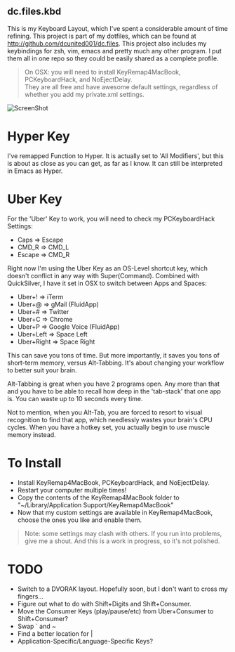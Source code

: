 dc.files.kbd
------------

This is my Keyboard Layout, which I've spent a considerable amount of time refining.  This project is part of my dotfiles, which can be found at http://github.com/dcunited001/dc.files.  This project also includes my keybindings for zsh, vim, emacs and pretty much any other program.  I put them all in one repo so they could be easily shared as a complete profile.

> On OSX: you will need to install KeyRemap4MacBook, PCKeyboardHack, and NoEjectDelay.  
> They are all free and have awesome default settings, regardless of whether you add my private.xml settings.

![ScreenShot](https://raw.github.com/dcunited001/dc.files.kbd/master/dc-keyboard.jpg)

Hyper Key
=========

I've remapped Function to Hyper.  It is actually set to 'All Modifiers', but this is about as close as you can get, as far as I know.  It can still be interpreted in Emacs as Hyper.

Uber Key
========

For the 'Uber' Key to work, you will need to check my PCKeyboardHack Settings:

- Caps => Escape
- CMD_R => CMD_L
- Escape => CMD_R

Right now I'm using the Uber Key as an OS-Level shortcut key, which doesn't conflict in any way with Super(Command).  Combined with QuickSilver, I have it set in OSX to switch between Apps and Spaces:

- Uber+! => iTerm
- Uber+@ => gMail (FluidApp)
- Uber+# => Twitter
- Uber+C => Chrome
- Uber+P => Google Voice (FluidApp)
- Uber+Left => Space Left
- Uber+Right => Space Right

This can save you tons of time.  But more importantly, it saves you tons of short-term memory, versus Alt-Tabbing.  It's about changing your workflow to better suit your brain.  

Alt-Tabbing is great when you have 2 programs open.  Any more than that and you have to be able to recall how deep in the 'tab-stack' that one app is.  You can waste up to 10 seconds every time.  

Not to mention, when you Alt-Tab, you are forced to resort to visual recognition to find that app, which needlessly wastes your brain's CPU cycles.  When you have a hotkey set, you actually begin to use muscle memory instead.   

To Install
==========

- Install KeyRemap4MacBook, PCKeyboardHack, and NoEjectDelay.
- Restart your computer multiple times!
- Copy the contents of the KeyRemap4MacBook folder to "~/Library/Application Support/KeyRemap4MacBook"
- Now that my custom settings are available in KeyRemap4MacBook, choose the ones you like and enable them.

> Note: some settings may clash with others.  If you run into problems, give me a shout.  And this is a work in progress, so it's not polished.

TODO
======

- Switch to a DVORAK layout.  Hopefully soon, but I don't want to cross my fingers...
- Figure out what to do with Shift+Digits and Shift+Consumer.
- Move the Consumer Keys (play/pause/etc) from Uber+Consumer to Shift+Consumer?
- Swap ` and ~
- Find a better location for |
- Application-Specific/Language-Specific Keys?

